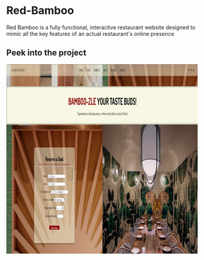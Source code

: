 # Red-Bamboo
Red Bamboo is a fully functional, interactive restaurant website designed to mimic all the key features of an actual restaurant's online presence

## Peek into the project
<img src="image.png" width="650" height="500">
